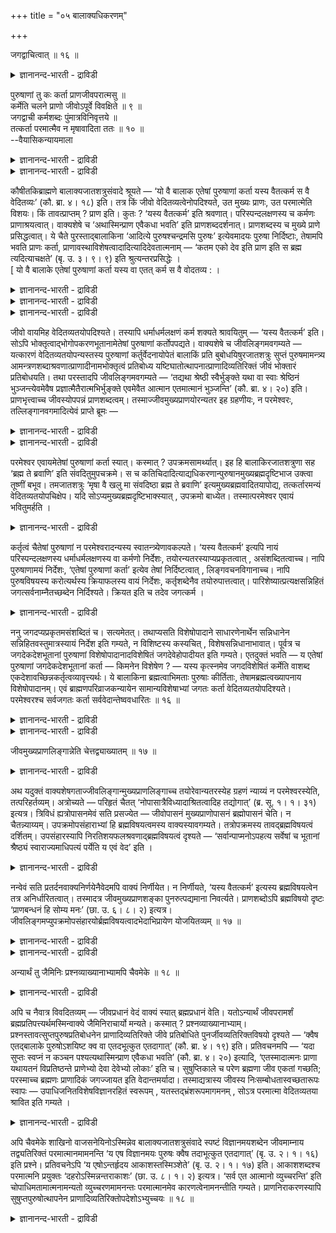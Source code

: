 +++
title = "०५ बालाक्यधिकरणम्"

+++

जगद्वाचित्वात् ॥ १६ ॥  
<details><summary>ज्ञानानन्द-भारती - द्राविडी</summary>

जगत्वासित्वात् ॥ १६ ॥
</details>

पुरुषाणां तु कः कर्ता प्राणजीवपरात्मसु ॥  
कर्मेति चलने प्राणो जीवोऽपूर्वे विवक्षिते ॥ ९ ॥  
जगद्वाची कर्मशब्दः पुंमात्रविनिवृत्तये ॥  
तत्कर्ता परमात्मैव न मृषावादिता ततः ॥ १० ॥  
--वैयासिकन्यायमाला

<details><summary>ज्ञानानन्द-भारती - द्राविडी</summary>

पिराणऩ्। जीवऩ्, परमात्मा इवर्गळुक्कुळ् पुरुषर्गळुक्कु कर्त्ता ऎऩ्बदु यार्? कर्मावॆऩ्ऱु सलऩम् सॊल्वदाल् पिराणऩ्। (अल्लदु) अबूर्वत्तैच् चॊल्ल ऎण्णिऩाल् जीवऩ्।
</details>

<details><summary>ज्ञानानन्द-भारती - द्राविडी</summary>

पुरुषर्गळै मात्तिरम् ऎऩ्बदैत् तडुप्पदऱ्काग कर्म सप्तम् (पोट्टिरुप्पदाल्) जगत्तैच् चॊल्गिऱदु। अदऩ् कर्त्ता परमात्मावे ताऩ्। अदऩाल् ताऩ् पॊय् सॊल्लात् तऩ्मै।
</details>

कौषीतकिब्राह्मणे बालाक्यजातशत्रुसंवादे श्रूयते — ‘यो वै बालाक एतेषां पुरुषाणां कर्ता यस्य वैतत्कर्म स वै वेदितव्यः’ (कौ. ब्रा. ४। १८) इति। तत्र किं जीवो वेदितव्यत्वेनोपदिश्यते, उत मुख्यः प्राणः, उत परमात्मेति विशयः। किं तावत्प्राप्तम् ? प्राण इति। कुतः ? ‘यस्य वैतत्कर्म’ इति श्रवणात्। परिस्पन्दलक्षणस्य च कर्मणः प्राणाश्रयत्वात्। वाक्यशेषे च ‘अथास्मिन्प्राण एवैकधा भवति’ इति प्राणशब्ददर्शनात्। प्राणशब्दस्य च मुख्ये प्राणे प्रसिद्धत्वात्। ये चैते पुरस्ताद्बालाकिना ‘आदित्ये पुरुषश्चन्द्रमसि पुरुषः’ इत्येवमादयः पुरुषा निर्दिष्टाः, तेषामपि भवति प्राणः कर्ता, प्राणावस्थाविशेषत्वादादित्यादिदेवतात्मनाम् — ‘कतम एको देव इति प्राण इति स ब्रह्म त्यदित्याचक्षते’ (बृ. उ. ३। ९। ९) इति श्रुत्यन्तरप्रसिद्धेः ।  
\[ यो वै बालाके एतेषां पुरुषाणां कर्ता यस्य वा एतत् कर्म स वै वोदतव्य : ।

<details><summary>ज्ञानानन्द-भारती - द्राविडी</summary>

ऎऩ्ऱ कौषीदगि उबनिषत्तिल् पुरुषर्गळिऩ् कर्त्तावाग सॊल्लप्पट्टवर् पिराणऩा, जीवऩा, परमात्मावा ऎऩ्ऱु सन्देहम्। 'कर्म' ऎऩ्ऱ पदत्तिऱ्कु सलऩम् ऎऩ्ऱु अर्त्तम् कॊण्डोमाऩाल् पिराणऩ् कर्त्तावागलाम् अबूर्वम् ऎऩ्ऱु अर्त्तमाऩाल् कर्त्ता जीवऩागलाम् ऎऩ्ऱु पूर्वबक्षम्। इङ्गु कर्मबदम् जगत्तैक्कुऱिक्किऱदु। पुरुषऩुक्कु मट्टुम् कर्त्ता ऎऩ्बदिल्लै। जगत् मुऴुवदऱ्कुम् कर्त्ता ऎऩ्बदैक् काट्ट तऩियाग सॊल्लप्पडुगिऱदु। आगवे इन्द मन्दिरत्तिल् कर्त्तावाग सॊल्लप्पट्टदु परमेसुवरऩ् ताऩ् इप्पडि सॊऩ्ऩाल्दाऩ् अजाद सत्रुविऩ् वार्त्तै पॊय्यागामल् उण्मैयाग आगुम्।\]
</details>

<details><summary>ज्ञानानन्द-भारती - द्राविडी</summary>

कौषीदगि पिराह्मणत्तिल् (४-१९) पालागिक्कुम् अजाद सत्रुवुक्कुमुळ्ळ संवादत्तिल् 'हे पालागे, ऎवर् इन्द पुरुषर्गळुक्कु कर्त्तावो इदु ऎवरुडैय कर्मावो अवर्दाऩ् अऱियत्तक्कवर्' ऎऩ्ऱु सॊल्लि यिरुक्किऱदु। अङ्गे अऱिय वेण्डियदाग जीवऩ् उबदेसिक्कप्पडुगिऱदा, अल्लदु मुक्किय पिराणऩा, अल्लदु परमात्मावा ऎऩ्ऱु सन्देहम्।
</details>

<details><summary>ज्ञानानन्द-भारती - द्राविडी</summary>

पूर्वबक्षम्: ऎदु नियायम्? पिराणऩ् ऎऩ्ऱु एऩ्? “इदु ऎवरुडैय कर्मावो” ऎऩ्ऱु सॊल्लियिरुप्पदाल्, असैवुरूबमाऩ कर्मा पिराणऩै आसिरयित्तिरुप्पदाल्; वाक्किय सेषत्तिलुम् 'पिऱगु इन्द पिराणऩिल्दाऩ् ऒऩ्ऱाग आगिऱदु' ऎऩ्ऱु पिराणसप्तम् काण्बदिऩालुम्; पिराणसप्तम् मुक्कियमाऩ पिराणऩिल् पिरसित्त मायिरुप्पदिऩालुम्, मुऩ्ऩाल् 'आदित्यऩिल् पुरुषऩ्, सन्दिरऩिल् पुरुषऩ्' ऎऩ्बदु मुदलाऩ ऎन्द इन्द पुरुषर्गळ् पालागियिऩाल् कुऱिप्पिडप्पट्टार्गळो, अवर्गळुक्कुम् कर्त्तावाग पिराणऩ् इरुक्कमुडियुम्, आदित्यऩ् मुदलाऩ तेवदात्माक्कळ् पिराणऩुडैय अवस्ता विसेषङ्गळाग (कुऱिप्पिट्ट निलैगळाग) इरुप्पदाल्। 'ऎवर् ऒरु तेवर् ऎऩ्ऱु, पिराणऩ् ऎऩ्ऱु, अवर् पिरह्मम् त्यत् (अदु) ऎऩ्ऱु सॊल्लुगिऱार्गळ्' (पिरुहत् ३-९-९) ऎऩ्ऱ वेऱु सुरुदियिल् पिरसित्ति यिरुप्पदाल्।
</details>

जीवो वायमिह वेदितव्यतयोपदिश्यते। तस्यापि धर्माधर्मलक्षणं कर्म शक्यते श्रावयितुम् — ‘यस्य वैतत्कर्म’ इति। सोऽपि भोक्तृत्वाद्भोगोपकरणभूतानामेतेषां पुरुषाणां कर्तोपपद्यते। वाक्यशेषे च जीवलिङ्गमवगम्यते — यत्कारणं वेदितव्यतयोपन्यस्तस्य पुरुषाणां कर्तुर्वेदनायोपेतं बालाकिं प्रति बुबोधयिषुरजातशत्रुः सुप्तं पुरुषमामन्त्र्य आमन्त्रणशब्दाश्रवणात्प्राणादीनामभोक्तृत्वं प्रतिबोध्य यष्टिघातोत्थापनात्प्राणादिव्यतिरिक्तं जीवं भोक्तारं प्रतिबोधयति। तथा परस्तादपि जीवलिङ्गमवगम्यते — ‘तद्यथा श्रेष्ठी स्वैर्भुङ्क्ते यथा वा स्वाः श्रेष्ठिनं भुञ्जन्त्येवमेवैष प्रज्ञात्मैतैरात्मभिर्भुङ्क्ते एवमेवैत आत्मान एतमात्मानं भुञ्जन्ति’ (कौ. ब्रा. ४। २०) इति। प्राणभृत्त्वाच्च जीवस्योपपन्नं प्राणशब्दत्वम्। तस्माज्जीवमुख्यप्राणयोरन्यतर इह ग्रहणीयः, न परमेश्वरः, तल्लिङ्गानवगमादित्येवं प्राप्ते ब्रूमः —

<details><summary>ज्ञानानन्द-भारती - द्राविडी</summary>

अल्लदु, इन्द जीवऩे इङ्गु अऱिय वेण्डियदाग सॊल्लप्पट्टिरुक्किऱदु। अवऩुक्कुम् ‘इदु ऎवरुडैय कर्मावो' ऎऩ्ऱु तर्मम्, अदर्ममॆऩ्ऱु लक्षणमुळ्ळ कर्मावै सॊल्ल मुडियुम्। अवऩुम् पोक्तावाग इरुप्पदाल् पोगत्तिऱ्कु सादऩमायि रुक्किऱ इन्द पुरुषर्गळुक्कु कर्त्ता ऎऩ्बदु पॊरुन्दुम्। वाक्किय सेषत्तिलुम् जीवलिङ्गम् अऱियप्पडुगिऱदु। ऎदऩाल् ऎऩ्ऱाल्, अऱियप्पडवेण्डियदाय् सॊल्लप् पट्ट पुरुषर्गळिऩ् कर्त्तावै अऱिवदऱ्काग अरुगिल् वन्द पालागियै उत्तेसित्तु, अऱिविक्क विरुप्पमुळ्ळ अजादसत्रु तूङ्गुगिऱ मऩिदऩै कूप्पिडुम् कूप्पिट्ट सप्तत्तै केट्कामलिरुन्ददाल् पिराणऩ् मुदलाऩवै कळुक्कु पोक्ता ऎऩ्ऱ तऩ्मैयिल्लै ऎऩ्बदै पोदित्तुविट्टु, कम्बिऩाल् तट्टिऩबिऱगु ऎऴुन्दिरुन्द तिऩाल् पिराणऩ् मुदलाऩवैगळुक्कु वेऱागवुळ्ळ जीवऩै पोक्ता ऎऩ्ऱु पोदिक्किऱार्। अप्पडिये पिऩ्ऩालुम् जीवलिङ्गम् काण्गिऱदु, 'ऎप्पडि ऒरु पिरदाऩ पुरुषऩ् तऩ्ऩैच् चेर्न्दवर्गळैक् कॊण्डु पोगत्तै अऩुबविक्किऱाऩो, ऎप्पडि पिरदाऩ पुरुषऩैक्कॊण्डु सेर्न्दवर्गळ् पोगत्तै अऩुबविक्किऱार्गळो, अप्पडिये इन्द पिरक्ञात्मा इन्द आत्माक्कळैक् कॊण्डु पोगत्तै अऩुबविक् किऱाऩ्; अप्पडिये इन्द आत्माक्कळ् इन्द आत्मावैक् कॊण्डु पोगत्तै अऩुबविक्किऱार्गळ्' (कौषीदगी पिराह्मणम् ४-२०) ऎऩ्ऱु, पिराणऩै तरिप्पदालुम् जीवऩुक्कु पिराणऩ् ऎऩ्ऱ सप्तमिरुप्पदु पॊरुन्दुम्।
</details>

<details><summary>ज्ञानानन्द-भारती - द्राविडी</summary>

आगैयाल् जीवऩ् मुक्किय पिराणऩ्। इव्विरण्डिल् ऒऩ्ऱु इङ्गे ऎडुत्तुक्कॊळ्ळत्तक्कदु, परमेसुवरऩ् अल्ल अवरुक्कुरिय लिङ्गम् काणाददिऩाल्, ऎऩ्ऱु।
</details>

परमेश्वर एवायमेतेषां पुरुषाणां कर्ता स्यात्। कस्मात् ? उपक्रमसामर्थ्यात्। इह हि बालाकिरजातशत्रुणा सह ‘ब्रह्म ते ब्रवाणि’ इति संवदितुमुपचक्रमे। स च कतिचिदादित्याद्यधिकरणान्पुरुषानमुख्यब्रह्मदृष्टिभाज उक्त्वा तूष्णीं बभूव। तमजातशत्रुः ‘मृषा वै खलु मा संवदिष्ठा ब्रह्म ते ब्रवाणि’ इत्यमुख्यब्रह्मवादितयापोद्य, तत्कर्तारमन्यं वेदितव्यतयोपचिक्षेप। यदि सोऽप्यमुख्यब्रह्मदृष्टिभाक्स्यात् , उपक्रमो बाध्येत। तस्मात्परमेश्वर एवायं भवितुमर्हति ।

<details><summary>ज्ञानानन्द-भारती - द्राविडी</summary>

सित्तान्दम्: इव्विदम् वरुम् पोदु सॊल्गिऱोम्; इन्द पुरुषर्गळुक्कु कर्त्तावाग इरुक्कुम् इवर् परमेसुवरऩागत्ताऩ् इरुक्क वेण्डुम्। एऩ्? आरम्बत्तिल् पलत्तिऩाल् इङ्गे पालागि अजाद सत्रुवुडऩ् कूड 'उमक्कु पिरह् मत्तैच् चॊल्गिऱेऩ्' ऎऩ्ऱल्लवा सम्बाषणै सॆय्य आरम्बित्तार्। अवर् मुक्कियमाऩ पिरह्म तिरुष्टिक्कु विषयमिल्लाद, आदित्यऩ् मुदलाऩदु कळिल् उळ्ळ सिल पुरुषर्गळै सॊल्लिविट्टु सुम्मा इरुन्दुविट्टार्। ‘उमक्कु पिरह्मत्तैच् चॊल्गिऱेऩ् ऎऩ्ऱु पॊय्यागच् चॊल्लादीर्' ऎऩ्ऱु अजाद सत्रु अवरै मुक्कियमिल्लाद पिरह्मत्तैच् चॊऩ्ऩवराग अबवादम् सॊल्लिविट्टु, अवैगळुक्कु कर्त्ता वायुळ्ळ वेऱु ऒऩ्ऱै अऱिय वेण्डियदाग ऎडुत्तुक्काट्टिऩार्। अदुवुम् मुक्कियमाऩ पिरह्म तिरुष्टिक्कु विषयमिल्लैयाऩाल्, आरम्बम् पादिक्कप्पडुम्। आगैयाल् इदु परमेसुवरऩागत्ताऩ् इरुप्पदु नियायम्।
</details>

कर्तृत्वं चैतेषां पुरुषाणां न परमेश्वरादन्यस्य स्वातन्त्र्येणावकल्पते। ‘यस्य वैतत्कर्म’ इत्यपि नायं परिस्पन्दलक्षणस्य धर्माधर्मलक्षणस्य वा कर्मणो निर्देशः, तयोरन्यतरस्याप्यप्रकृतत्वात् , असंशब्दितत्वाच्च। नापि पुरुषाणामयं निर्देशः, ‘एतेषां पुरुषाणां कर्ता’ इत्येव तेषां निर्दिष्टत्वात् , लिङ्गवचनविगानाच्च। नापि पुरुषविषयस्य करोत्यर्थस्य क्रियाफलस्य वायं निर्देशः, कर्तृशब्देनैव तयोरुपात्तत्वात्। पारिशेष्यात्प्रत्यक्षसन्निहितं जगत्सर्वनाम्नैतच्छब्देन निर्दिश्यते। क्रियत इति च तदेव जगत्कर्म ।

<details><summary>ज्ञानानन्द-भारती - द्राविडी</summary>

इन्द पुरुषर्गळुक्कु कर्त्तावागयिरुक्कुम् तऩ्मैयुम्, परमेसुवरऩैत् तविर वेऱॊरुवरुक्कुम् स्वदन्दिरमाग पॊरुन्दादु। अवरुडैय कर्मा इदु' ऎऩ्ऱ इदुवुम् असैवु रूबमागवो, तर्मादर्म रूबमागवो उळ्ळ कर्मावै कुऱिप्पिडुवदिल्लै। अवैगळिल् ऒऩ्ऱुम्गूड पिरगिरुदमिल्लाददिऩाल्, सॊल्लप् पडाददिऩालुम् इन्दक् कुऱिप्पिडल् पुरुषर्गळैप् पऱ्ऱियुमिल्लै, इन्द पुरुषर्गळुक्कु कर्त्ता ऎऩ्ऱे अवर्गळ् कुऱिप्पिडप्पट्टिरुप्पदिऩाल्, लिङ्गम्, वसऩम् इरण्डिलुम् वित्यासप्पडुवदिऩालुम्, पुरुषऩै विषयमायुळ्ळ ‘क्रु’तादुविऩ् अर्त्तमाऩ उण्डुबण्णु वदो, अदऩ् पलमाऩ उत्पत्तियो इङ्गु कर्म सप्तत्ताल् कुऱिप्पिडप्पडविल्लै, अव्विरण्डुम् कर्त्ता ऎऩ्ऱ सप्तत्तिऩालेये, किडैत्तुविट्टबडियाल्। मिञ्जुवदिऩाल्, पिरत्यक्षमाय् मुऩ् निऱ्कुम् जगत्तु ‘एदत्’ ऎऩ्ऱ सर्व नाम् सप्तत्तिऩाल् कुऱिक्कप्पडुगिऱदु। सॆय्यप्पडुगिऱदु ऎऩ्बदिऩाल् अन्द जगत्ते कर्मा।
</details>

ननु जगदप्यप्रकृतमसंशब्दितं च। सत्यमेतत्। तथाप्यसति विशेषोपादाने साधारणेनार्थेन सन्निधानेन सन्निहितवस्तुमात्रस्यायं निर्देश इति गम्यते, न विशिष्टस्य कस्यचित् , विशेषसन्निधानाभावात्। पूर्वत्र च जगदेकदेशभूतानां पुरुषाणां विशेषोपादानादविशेषितं जगदेवेहोपादीयत इति गम्यते। एतदुक्तं भवति — य एतेषां पुरुषाणां जगदेकदेशभूतानां कर्ता — किमनेन विशेषेण ? — यस्य कृत्स्नमेव जगदविशेषितं कर्मेति वाशब्द एकदेशावच्छिन्नकर्तृत्वव्यावृत्त्यर्थः। ये बालाकिना ब्रह्मत्वाभिमताः पुरुषाः कीर्तिताः, तेषामब्रह्मत्वख्यापनाय विशेषोपादानम्। एवं ब्राह्मणपरिव्राजकन्यायेन सामान्यविशेषाभ्यां जगतः कर्ता वेदितव्यतयोपदिश्यते। परमेश्वरश्च सर्वजगतः कर्ता सर्ववेदान्तेष्ववधारितः ॥ १६ ॥

<details><summary>ज्ञानानन्द-भारती - द्राविडी</summary>

जगत्तुम् पिरगिरुदमिल्लैये, सॊल्लप्पडवुम् इल्लैये ऎऩ्ऱाल्, इदु वास्तवम्, अप्पडि याऩालुम्, विसेषत्तै सॊल्लामलिरुक्कुम्बोदु, पॊदुवाऩ पदार्त्तम् मुऩ् इरुप्पदिऩाल् मुऩ्ऩुळ्ळ वस्तु मात्तिरत्तिऱ्कु इन्द कुऱिप्पिडल् विसेषत्तुडऩ् कूडिऩ ऎदऱ्कुमिल्लै, ऎऩ्ऱु तॆरिगिऱदु। विसेषम् मुऩ् इल्ला तदिऩाल्, मुऩ्ऩाल् जगत्तिऩ् ऒरु अंसमायिरुक्कुम् पुरुषर्गळै विसे षमागक् कण्डिरुप्पदऩाल्, पॊदुवायुळ्ळ जगत्तुत्ताऩ् इङ्गे ऎडुत्तुक्कॊळ्ळप् पट्टिरुक्किऱदु ऎऩ्ऱु तॆरिगिऱदु। इदु सॊऩ्ऩदाग आगिऱदु। जगत्तिऩ् ऒरु अंसमायिरुक्कुम् इन्द पुरुषर्गळुक्कु ऎवर् कर्त्तावो, इन्द विसेषम्दाऩ् ऎदऱ्कु? पॊदुवायुळ्ळ पूरा जगत्तुमे ऎवरुडैय कार्यमाग इरुक्किऱदो, ऎऩ्ऱु 'वा' ऎऩ्ऱ सप्तम् ऒरु अंसत्तिऩाल् वरैयऱुक्कप्पट्ट कर्त्तात् तऩ्मैयै विलक्कुवदिल् तात्पर्यमुळ्ळदु। पालागियिऩाल् पिरह्म मॆऩ्ऱु निऩैत्तु ऎन्द पुरुषर्गळ् सॊल्लप् पट्टार्गळो, अवर्गळुक्कु पिरह्मत्तऩ्मै इल्लै यॆऩ्ऱु तॆरिविप्पदऱ्काग विसेषत्तैच् चॊऩ्ऩदु।
</details>

<details><summary>ज्ञानानन्द-भारती - द्राविडी</summary>

इव्विदम्, पिराह्मण परिविराजग नियायप्पडि, पॊदुवागवुम् विसेषमागवुम् जगत्तिऩ् कर्त्ता अऱियप् पड वेण्डियवराग उबदेसिक्कप्पडुगिऱार्। परमेसुवर ऩो ऎल्ला जगत्तिऱ्कुम् कर्त्ता ऎऩ्ऱु ऎल्ला उबनिषत् तुक्कळिलुम् तीर्माऩम् सॆय्यप्पट्टिरुक्किऱदु।
</details>

जीवमुख्यप्राणलिङ्गान्नेति चेत्तद्व्याख्यातम् ॥ १७ ॥  
<details><summary>ज्ञानानन्द-भारती - द्राविडी</summary>

जीवमुक्यप्राणलिङ्गान्नेदि सेत्तत्व्याक्यादम् ॥ १७ ॥
</details>

अथ यदुक्तं वाक्यशेषगताज्जीवलिङ्गान्मुख्यप्राणलिङ्गाच्च तयोरेवान्यतरस्येह ग्रहणं न्याय्यं न परमेश्वरस्येति, तत्परिहर्तव्यम्। अत्रोच्यते — परिहृतं चैतत् ‘नोपासात्रैविध्यादाश्रितत्वादिह तद्योगात्’ (ब्र. सू. १। १। ३१) इत्यत्र। त्रिविधं ह्यत्रोपासनमेवं सति प्रसज्येत — जीवोपासनं मुख्यप्राणोपासनं ब्रह्मोपासनं चेति। न चैतन्न्याय्यम्। उपक्रमोपसंहाराभ्यां हि ब्रह्मविषयत्वमस्य वाक्यस्यावगम्यते। तत्रोपक्रमस्य तावद्ब्रह्मविषयत्वं दर्शितम्। उपसंहारस्यापि निरतिशयफलश्रवणाद्ब्रह्मविषयत्वं दृश्यते — ‘सर्वान्पाप्मनोऽपहत्य सर्वेषां च भूतानां श्रैष्ठ्यं स्वाराज्यमाधिपत्यं पर्येति य एवं वेद’ इति ।

<details><summary>ज्ञानानन्द-भारती - द्राविडी</summary>

वाक्कियसे षत्तिलुळ्ळ जीवलिङ्गत्तिऩालुम् मुक्कियप्राण लिङ्गत्तिऩालुम् अवैगळुक्कुळ् ऒऩ्ऱुक्कुत्ताऩ् इङ्गे ऎडुत्तल् नियायम्। परमेसुरवऩुक्कु अल्ल, ऎऩ्ऱु ऎदु सॊल्लप्पट्टदो, अदु परिहरिक्कप्पडवेण्डुम्। अव्विषयत्तिल् सॊल्लप्पडुगिऱदु। इदु 'उबासऩै मूऩ्ऱुविदमागु मादलाल् इल्लै, आसिरयिक्कप्पट्टिरुप्पदाल् इङ्गे अदऩ् सेर्क्कै इरुप्पदाल्' (सूत्रम् १-१-३१) ऎऩ्ऱविडत्तिल् परिहरिक्कप्पट्टुविट्टदु। इव्विदमि रुन्दाल् इङ्गे मूऩ्ऱुविदमाऩ उबासऩै ऎऩ्ऱु एऱ्पडुम्। जीव उबासऩै, मुक्यप्राण उबासऩै, पिरह्म उबासऩै ऎऩ्ऱु। इदुवो नियायमिल्लै। आरम्बम्, मुडिवु इरण्डिलिरुन्दुम् इन्द वाक्कियम् प्रह्म विषयमॆऩ्ऱु तॆरिगिऱदु। अदिल् आरम्बत्तिल् प्रह्म विषयम् ऎऩ्बदु काट्टप्पट्टुविट्टदु। मुडिविऱ्कुम् निरदिसयमाऩ पलऩ् सॊल्लियिरुप्पदाल् पिरह्म विषयत्तऩ्मै काण्गिऱदु। 'ऎवऩ् इव्विदम् अऱिगिऱाऩो अवऩ् ऎल्ला पावङ्गळैयुम् नासम् सॆय्दुविट्टु, ऎल्ला पिराणिगळुक्कुम् मेलायिरुक्कुम् तऩ्मैयैयुम् तऩक्कुत्ताऩे राजावागविरुक्कुम् तऩ्मैयैयुम् अदिबदियायिरुक्कुम् तऩ्मैयैयुम् अडैगिऱाऩ्' ऎऩ्ऱु।
</details>

नन्वेवं सति प्रतर्दनवाक्यनिर्णयेनैवेदमपि वाक्यं निर्णीयेत। न निर्णीयते, ‘यस्य वैतत्कर्म’ इत्यस्य ब्रह्मविषयत्वेन तत्र अनिर्धारितत्वात्। तस्मादत्र जीवमुख्यप्राणशङ्का पुनरुत्पद्यमाना निवर्त्यते। प्राणशब्दोऽपि ब्रह्मविषयो दृष्टः ‘प्राणबन्धनं हि सोम्य मनः’ (छा. उ. ६। ८। २) इत्यत्र। जीवलिङ्गमप्युपक्रमोपसंहारयोर्ब्रह्मविषयत्वादभेदाभिप्रायेण योजयितव्यम् ॥ १७ ॥

<details><summary>ज्ञानानन्द-भारती - द्राविडी</summary>

इप्पडियिरुन्दाल् पिरदर्दऩऩुडैय वाक्यत्तै निर्णयम् सॆय्वदिऩालेये इन्द वाक्कियमुम् कूड निर्णयिक्कप्पट्टदाग आगिविडुमे! ऎऩ्ऱाल्, निर्णयिक् कप्पडविल्लै। 'इदु ऎवरुडैय कर्मावो' ऎऩ्बदऱ्कु पिरह्म विषयत्तऩ्मै ऎऩ्ऱु अङ्गे तीर्माऩिक् कप्पडाददाल्। आगैयाल् इङ्गे जीवऩ् मुक्किय पिराणऩ् ऎऩ्ऱ सङ्गै मऱुबडियुम् किळम्बुवदु निवर्त्तिक् कप्पडुगिऱदु।
</details>

<details><summary>ज्ञानानन्द-भारती - द्राविडी</summary>

पिराणऩ् ऎऩ्ऱ सप्तमुम्, 'हे सोम्य, पिराणऩिल् कट्टुप्पट्टदल्लवा मऩस्' (सान् ६-८-२) ऎऩ्ऱ इडत्तिल् पिरह्म विषयमाग काण्गिऱदु। जीवलिङ्गमुम्, आरम्बम् मुडिवु इव्विरण्डुम् पिरह्म विषयमायिरुप्पदाल्, (जीवऩुक्कुम् पिरह्मत्तिऱ्कु मुळ्ळ) अबेदमॆऩ्ऱु अबिप्पिरायत्तिऩाल् सरिप्पडुत् तिक्कॊळ्ळ वेण्डुम्।
</details>

अन्यार्थं तु जैमिनिः प्रश्नव्याख्यानाभ्यामपि चैवमेके ॥ १८ ॥  
<details><summary>ज्ञानानन्द-भारती - द्राविडी</summary>

अन्यार्दम् तु जैमिनि: प्रच्नव्याक्यानाप्यामबि सैवमेगे ॥ १८ ॥
</details>

अपि च नैवात्र विवदितव्यम् — जीवप्रधानं वेदं वाक्यं स्यात् ब्रह्मप्रधानं वेति। यतोऽन्यार्थं जीवपरामर्शं ब्रह्मप्रतिपत्त्यर्थमस्मिन्वाक्ये जैमिनिराचार्यो मन्यते। कस्मात् ? प्रश्नव्याख्यानाभ्याम्। प्रश्नस्तावत्सुप्तपुरुषप्रतिबोधनेन प्राणादिव्यतिरिक्ते जीवे प्रतिबोधिते पुनर्जीवव्यतिरिक्तविषयो दृश्यते — ‘क्वैष एतद्बालाके पुरुषोऽशयिष्ट क्व वा एतदभूत्कुत एतदागात्’ (कौ. ब्रा. ४। १९) इति। प्रतिवचनमपि — ‘यदा सुप्तः स्वप्नं न कञ्चन पश्यत्यथास्मिन्प्राण एवैकधा भवति’ (कौ. ब्रा. ४। २०) इत्यादि, ‘एतस्मादात्मनः प्राणा यथायतनं विप्रतिष्ठन्ते प्राणेभ्यो देवा देवेभ्यो लोकाः’ इति च। सुषुप्तिकाले च परेण ब्रह्मणा जीव एकतां गच्छति; परस्माच्च ब्रह्मणः प्राणादिकं जगज्जायत इति वेदान्तमर्यादा। तस्माद्यत्रास्य जीवस्य निःसम्बोधतास्वच्छतारूपः स्वापः — उपाधिजनितविशेषविज्ञानरहितं स्वरूपम् , यतस्तद्भ्रंशरूपमागमनम् , सोऽत्र परमात्मा वेदितव्यतया श्रावित इति गम्यते ।

<details><summary>ज्ञानानन्द-भारती - द्राविडी</summary>

मेलुम्, इङ्गे इन्द वाक्कियम् जीवऩै पिरदाऩमाग उळ्ळदा अल्लदु पिरह्मत्तै पिरदाऩ मायुळ्ळदा ऎऩ्ऱ विवादमे वेण्डाम्। एऩॆऩ्ऱाल्, इन्द वाक्कियत्तिल् जीवऩै सॊल्लियिरुप्पदु वेऱु विषयत्तिऱ्काग, अदावदु प्रह्मत्तै अऱिवदऱ्काग, ऎऩ्ऱु जैमिऩि आसार्यार् ऎण्णुगिऱार्। ऎदऩाल्, ‘केळ्वियिलिरुन्दुम् वियाक्याऩत्तिलिरुन्दुम्' केळ्वि, तूङ्गिऩ मऩुष्यऩै ऎऴुप्पिऩदिऩाल् पिराणऩ् मुदलाऩदिऱ्कु वेऱाग जीवऩै पोदित्तुविट्टु, मऱुबडियुम् जीवऩुक्कु वेऱायुळ्ळ विषयम् काणप् पडुगिऱदु। 'हे पालागे, इवऩ् ऎङ्गे इव्विदम् तूङ्गिऩाऩ्? ऎङ्गे इव्विदम् इरुन्दाऩ्? ऎङ्गे यिरुन्दु इव्विदम् वन्दाऩ्?' (कौषीदगि पिराह्मणम् ४-१९) ऎऩ्ऱु। पदिलुम्, 'तूङ्गुगिऱवऩ् ऎप्पॊऴुदु ऎन्द स्वप्ऩत्तैयुम् काण्बदिल्लैयो अप्पॊऴुदु इन्द पिराणणिल्दाऩ् ऒऩ्ऱाग आगिविडुगिऱाऩ्' (कौ। ४-२०) ऎऩ्बदु मुदलाऩदु। 'इन्द आत्माविलिरुन्दु (किळम्बि) इन्दिरियङ्गळ् अदऩदऩ् इडत्तिऱ्कुत्तक्कबडि वन्दु सेरुगिऩ्ऱऩ' (४-२०) ऎऩ्ऱु। सुषुप्ति कालत्तिलो, जीवऩ् परबिरह्मत्तुडऩ् ऒऩ्ऱायिरुक्कुम् तऩमैयै अडैगिऱाऩ् परबिरह्मत्तिलिरुन्दु पिराणऩ् मुदलाऩ जगत् उण्डागिऱदु ऎऩ्बदु उबनिषत्तुक्कळिऩ् कोट्पाडु। आगैयाल्, ऎङ्गे इन्द जीवऩुक्कु विसेष अऱिविल्लाद तॆळिवु रूबमाऩ तूक्कम् उबादिगळाल् एऱ्पडुगिऱ, विसेष अऱिविल्लाद स्वरूबमो, अन्द निलैयिलिरुन्दु नऴुवुदल् ऎऩ्ऱ वरवु ऎदिलिरुन्दो अन्द परमात्मा इङ्गु अऱियप्पड वेण्डियवराग सॊल्लप्पट्टिरुक्किऱार् ऎऩ्ऱु तॆरिगिऱदु।
</details>

अपि चैवमेके शाखिनो वाजसनेयिनोऽस्मिन्नेव बालाक्यजातशत्रुसंवादे स्पष्टं विज्ञानमयशब्देन जीवमाम्नाय तद्व्यतिरिक्तं परमात्मानमामनन्ति ‘य एष विज्ञानमयः पुरुषः क्वैष तदाभूत्कुत एतदागात्’ (बृ. उ. २। १। १६) इति प्रश्ने। प्रतिवचनेऽपि ‘य एषोऽन्तर्हृदय आकाशस्तस्मिञ्शेते’ (बृ. उ. २। १। १७) इति। आकाशशब्दश्च परमात्मनि प्रयुक्तः ‘दहरोऽस्मिन्नन्तराकाशः’ (छा. उ. ८। १। २) इत्यत्र। ‘सर्व एत आत्मानो व्युच्चरन्ति’ इति चोपाधिमतामात्मनामन्यतो व्युच्चरणमामनन्तः परमात्मानमेव कारणत्वेनामनन्तीति गम्यते। प्राणनिराकरणस्यापि सुषुप्तपुरुषोत्थापनेन प्राणादिव्यतिरिक्तोपदेशोऽभ्युच्चयः ॥ १८ ॥

<details><summary>ज्ञानानन्द-भारती - द्राविडी</summary>

मेलुम् इव्विदमे सिलरुम्, अदावदु वाजसनेयि सागिगळ्, इन्द पालागि अजादसत्रु संवादत्तिलेये स्पष्टमाग विक्ञाऩमयऩ् ऎऩ्ऱ सप्तत्तिऩाल् जीवऩै सॊल्लिविट्टु, अदऱ्कु वेऱाग परमात्मावै सॊल्गिऱार्गळ्; 'ऎन्द इन्द विक्ञाऩ मयऩाऩ पुरुषऩो अवऩ् अप्पॊऴुदु ऎङ्गे इरुन्दाऩ्? ऎङ्गेयिरुन्दु इव्विदम् वन्दाऩ्?’ ऎऩ्ऱु केळ्वियिलुम्, 'ह्रुदयत्तिऱ्कुळ्ळे ऎन्द इन्द आगासमो अदिल् पडुत्तिरुक्किऱाऩ्' ऎऩ्ऱ पदिलिलुम्। आगासम् ऎऩ्ऱ सप्तम् परमात्मा ऎऩ्ऱ अर्त्तत्तिल् पिरयोगम् सॆय्यप्पट्टिरुक्किऱदु। ‘इदिल् उळ्ळे तहरमाऩ आगासम्' (सान्। ८-१-१) ऎऩ्ऱविडत्तिल्, 'इन्द आत्माक्कळ् ऎल्लाम् वॆळिक्किळम्बुगिऩ्ऱऩ' ऎऩ्ऱु उबादिगळोडु कूडिय आत्माक्कळुक्कु वेऱॊऩ्ऱि लिरुन्दु वॆळिक्किळम्बुवदैच् चॊल्गिऱवर्गळ् परमात् मावैये कारणमागच् चॊल्गिऱार्गळ् ऎऩ्ऱु तॆरिगिऱदु। तूङ्गिऩ मऩिदऩै ऎऴुप्पुवदऩ् मूलम् पिराणऩ् मुदलियवैगळुक्कु वेऱायुळ्ळदै उबदेसिप्पदु पिराणऩै निरागरणम् सॆय्वदऱ्कु पलत्तैक् कॊडुक्किऱदु।
</details>

